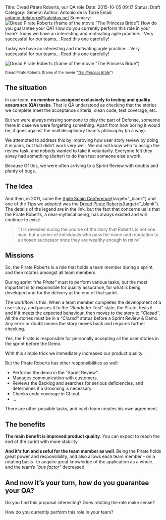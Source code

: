 Title: Dread Pirate Roberts, our QA role
Date: 2015-10-05 09:17
Status: Draft
Category: General
Author: Antonio de la Torre
Email: antonio.delatorre@kaleidos.net
Summary:![Dread Pirate Roberts (frame of the movie "The Princess Bride")]({filename}/images/2015-10-05_dread_pirate_roberts_our_QA_role/dread-pirate-roberts.png) How do you guarantee your QA? How do you currently perform this role in your team? Today we have an interesting and motivating agile practice… Very successful for our teams... Read this one carefully!

Today we have an interesting and motivating agile practice… Very successful for our teams... Read this one carefully!

![Dread Pirate Roberts (frame of the movie "The Princess Bride")]({filename}/images/2015-10-05_dread_pirate_roberts_our_QA_role/dread-pirate-roberts.png)

<small>Dread Pirate Roberts (frame of the movie *"[The Princess Bride](http://princessbrideforever.com/ "'The Princess Bride' Site")"*)</small>


## The situation

In our team, **no member is assigned exclusively to testing and quality assurance (QA) tasks**. That is QA understood as checking that the stories we complete meet the acceptance criteria, clean code, test coverage, etc.

But we were always missing someone to play the part of Defense,  someone there in case we were forgetting something. Apart from how boring it would be, it goes against the multidisciplinary team's philosophy (in a way).

We attempted to address this by improving how user story review by doing it in pairs, but that didn’t work very well. We did not know who to assign the review task, and nobody wanted to take it voluntarily. Everyone felt they alway had something (*better*) to do than test someone else's work.

Because Of this, we were often arriving to a Sprint Review with doubts and plenty of bugs.


## The Idea

And then, in 2011, came the [Agile Spain Conference](http://conferencia2011.agile-spain.org/ "Agile Spain Conference 2011 web page"){target="_blank"} and one of the Tips we adopted was the [Dread Pirate Roberts](http://en.wikipedia.org/wiki/Dread_Pirate_Roberts "See 'Dread Pirate Roberts' in the Wikipedia"){target="_blank"}. The details of the legend are in the link, but the fact that concerns us is that the Pirate Roberts, a near-mythical being, has always existed and will continue to exist:

> “It is revealed during the course of the story that Roberts is not one man, but a series of individuals who pass the name and reputation to a chosen successor once they are wealthy enough to retire”


## Missions

So, the Pirate Roberts is a role that holds a team member during a sprint, and then rotates amongst all team members.

During sprint *“the Pirate”* must to perform various tasks, but the most important is to responsible for quality assurance, for what is being developed and for the delivery at the end of that sprint.

The workflow is this: When a team member completes the development of a user story, and passes it to the *"Ready for Test"* state, the Pirate, tests it and if it meets the expected behaviour, then moves to the story to *“Closed"*. All the stories must be in a *“Closed”* status before a Sprint Review & Demo. Any error or doubt means the story moves back and requires further checking.

Yes, the Pirate is responsible for personally accepting all the user stories in the sprint before the Demo.

With this simple trick we immediately increased our product quality.

But the Pirate Roberts has other responsibilities as well:

- Performs the demo in the "Sprint Review".
- Manages communication with customers.
- Reviews the Backlog and searches for serious deficiencies, and determines if a Grooming is necessary.
- Checks code coverage in CI tool.
- ...

There are other possible tasks, and each team creates his own agreement.


## The benefits

**The main benefit is improved product quality**. You can expect to reach the end of the sprint with more stability.

**And it's fun and useful for the team member as well**. Being the Pirate holds great power and responsibility, and also allows each team member - on a rotating basis-  to acquire great knowledge of the application as a whole… and the team’s *“bus factor”* decreased.


## And now it’s your turn, how do you guarantee your QA?

Do you find this proposal interesting? Does rotating the role make sense?

How do you currently perform this role in your team?
